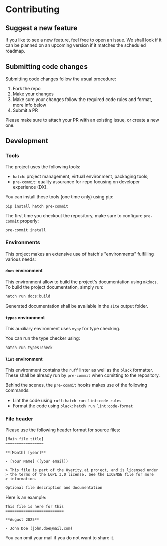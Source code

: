 Contributing
============

Suggest a new feature
---------------------

If you like to see a new feature, feel free to open an issue. We shall look if it can be planned on an upcoming version if it matches the scheduled roadmap.

Submitting code changes
-----------------------

Submitting code changes follow the usual procedure:

1. Fork the repo
2. Make your changes
3. Make sure your changes follow the required code rules and format, more info below
4. Submit a PR

Please make sure to attach your PR with an existing issue, or create a new one.


Development
-----------

### Tools

The project uses the following tools:

- `hatch`: project management, virtual environment, packaging tools;
- `pre-commit`: quality assurance for repo focusing on developer experience (DX).

You can install these tools (one time only) using pip:

```
pip install hatch pre-commit
```

The first time you checkout the repository, make sure to configure `pre-commit` properly:

```
pre-commit install
```

### Environments

This project makes an extensive use of hatch's "environments" fulfilling various needs:

#### `docs` environment

This environment allow to build the project's documentation using `mkdocs`. To build the project documentation, simply run:

```
hatch run docs:build
```

Generated documentation shall be available in the `site` output folder.


#### `types` environment

This auxiliary environment uses `mypy` for type checking.

You can run the type checker using:

```
hatch run types:check
```

#### `lint` environment

This environment contains the `ruff` linter as well as the `black` formatter. These shall be already run by `pre-commit` when comitting to the repository.

Behind the scenes, the `pre-commit` hooks makes use of the following commands:

- Lint the code using `ruff`: `hatch run lint:code-rules`
- Format the code using `black`: `hatch run lint:code-format`


### File header

Please use the following header format for source files:

```
[Main file title]
=================

**[Month] [year]**

- [Your Name] ([your email])

> This file is part of the Overity.ai project, and is licensed under
> the terms of the LGPL 3.0 license. See the LICENSE file for more
> information.

Optional file description and documentation
```

Here is an example:

```
This file is here for this
==========================

**August 2025**

- John Doe (john.doe@mail.com)
```

You can omit your mail if you do not want to share it.
